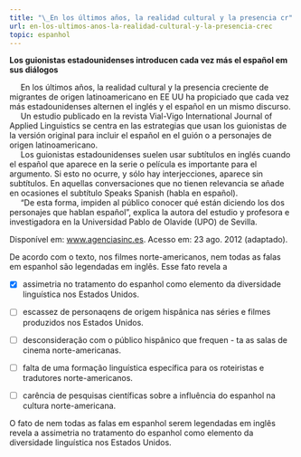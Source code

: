 ```yaml
---
title: "\_En los últimos años, la realidad cultural y la presencia cr"
url: en-los-ultimos-anos-la-realidad-cultural-y-la-presencia-crec
topic: espanhol
---
```



**Los guionistas estadounidenses introducen cada vez más el español em sus diálogos**

     En los últimos años, la realidad cultural y la presencia creciente de migrantes de origen latinoamericano en EE UU ha propiciado que cada vez más estadounidenses alternen el inglés y el español en un mismo discurso.\
     Un estudio publicado en la revista Vial-Vigo International Journal of Applied Linguistics se centra en las estrategias que usan los guionistas de la versión original para incluir el español en el guión o a personajes de origen latinoamericano.\
     Los guionistas estadounidenses suelen usar subtítulos en inglés cuando el español que aparece en la serie o película es importante para el argumento. Si esto no ocurre, y sólo hay interjecciones, aparece sin subtítulos. En aquellas conversaciones que no tienen relevancia se añade en ocasiones el subtítulo Speaks Spanish (habla en español).\
     “De esta forma, impiden al público conocer qué están diciendo los dos personajes que hablan español”, explica la autora del estudio y profesora e investigadora en la Universidad Pablo de Olavide (UPO) de Sevilla.

Disponível em: www.agenciasinc.es.
Acesso em: 23 ago. 2012 (adaptado).

De acordo com o texto, nos filmes norte-americanos, nem todas as falas em espanhol são legendadas em inglês. Esse fato revela a



- [x] assimetria no tratamento do espanhol como elemento da diversidade linguística nos Estados Unidos.
- [ ] escassez de personaqens de origem hispânica nas séries e filmes produzidos nos Estados Unidos.
- [ ] desconsideração com o público hispânico que frequen - ta as salas de cinema norte-americanas.
- [ ] falta de uma formação linguística específica para os roteiristas e tradutores norte-americanos.
- [ ] carência de pesquisas científicas sobre a influência do espanhol na cultura norte-americana.


O fato de nem todas as falas em espanhol serem legendadas em inglês revela a assimetria no tratamento do espanhol como elemento da diversidade linguística nos Estados Unidos.
